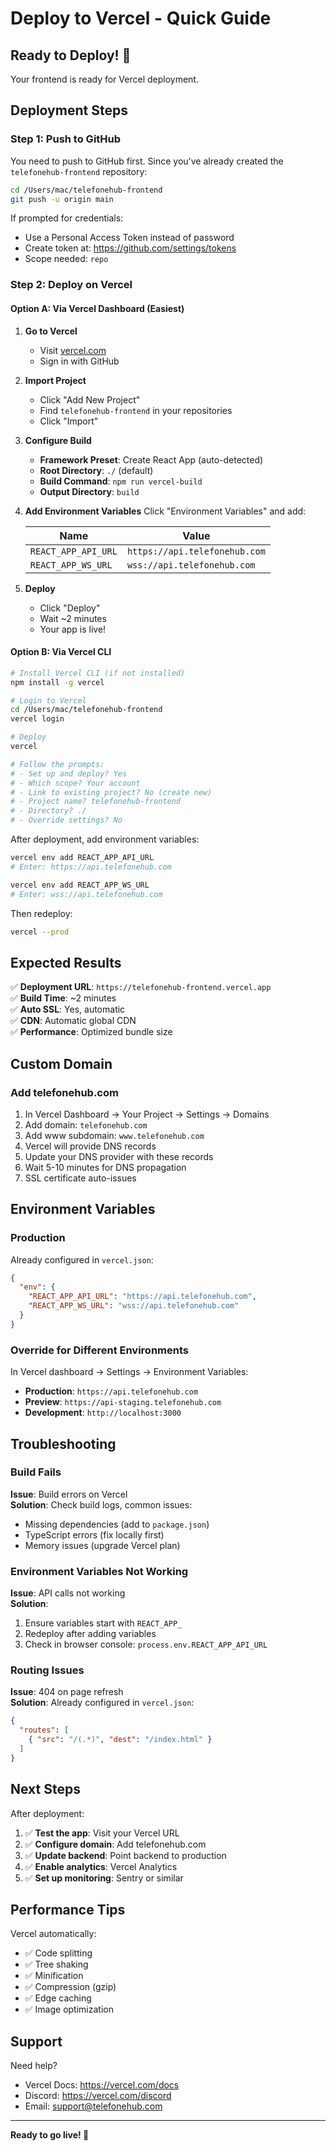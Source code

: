 # Deploy to Vercel - Quick Guide

## Ready to Deploy! 🚀

Your frontend is ready for Vercel deployment.

## Deployment Steps

### Step 1: Push to GitHub

You need to push to GitHub first. Since you've already created the `telefonehub-frontend` repository:

```bash
cd /Users/mac/telefonehub-frontend
git push -u origin main
```

If prompted for credentials:
- Use a Personal Access Token instead of password
- Create token at: https://github.com/settings/tokens
- Scope needed: `repo`

### Step 2: Deploy on Vercel

#### Option A: Via Vercel Dashboard (Easiest)

1. **Go to Vercel**
   - Visit [vercel.com](https://vercel.com)
   - Sign in with GitHub

2. **Import Project**
   - Click "Add New Project"
   - Find `telefonehub-frontend` in your repositories
   - Click "Import"

3. **Configure Build**
   - **Framework Preset**: Create React App (auto-detected)
   - **Root Directory**: `./` (default)
   - **Build Command**: `npm run vercel-build`
   - **Output Directory**: `build`

4. **Add Environment Variables**
   Click "Environment Variables" and add:
   
   | Name | Value |
   |------|-------|
   | `REACT_APP_API_URL` | `https://api.telefonehub.com` |
   | `REACT_APP_WS_URL` | `wss://api.telefonehub.com` |

5. **Deploy**
   - Click "Deploy"
   - Wait ~2 minutes
   - Your app is live!

#### Option B: Via Vercel CLI

```bash
# Install Vercel CLI (if not installed)
npm install -g vercel

# Login to Vercel
cd /Users/mac/telefonehub-frontend
vercel login

# Deploy
vercel

# Follow the prompts:
# - Set up and deploy? Yes
# - Which scope? Your account
# - Link to existing project? No (create new)
# - Project name? telefonehub-frontend
# - Directory? ./
# - Override settings? No
```

After deployment, add environment variables:

```bash
vercel env add REACT_APP_API_URL
# Enter: https://api.telefonehub.com

vercel env add REACT_APP_WS_URL
# Enter: wss://api.telefonehub.com
```

Then redeploy:

```bash
vercel --prod
```

## Expected Results

✅ **Deployment URL**: `https://telefonehub-frontend.vercel.app`  
✅ **Build Time**: ~2 minutes  
✅ **Auto SSL**: Yes, automatic  
✅ **CDN**: Automatic global CDN  
✅ **Performance**: Optimized bundle size  

## Custom Domain

### Add telefonehub.com

1. In Vercel Dashboard → Your Project → Settings → Domains
2. Add domain: `telefonehub.com`
3. Add www subdomain: `www.telefonehub.com`
4. Vercel will provide DNS records
5. Update your DNS provider with these records
6. Wait 5-10 minutes for DNS propagation
7. SSL certificate auto-issues

## Environment Variables

### Production

Already configured in `vercel.json`:
```json
{
  "env": {
    "REACT_APP_API_URL": "https://api.telefonehub.com",
    "REACT_APP_WS_URL": "wss://api.telefonehub.com"
  }
}
```

### Override for Different Environments

In Vercel dashboard → Settings → Environment Variables:

- **Production**: `https://api.telefonehub.com`
- **Preview**: `https://api-staging.telefonehub.com`
- **Development**: `http://localhost:3000`

## Troubleshooting

### Build Fails

**Issue**: Build errors on Vercel  
**Solution**: Check build logs, common issues:
- Missing dependencies (add to `package.json`)
- TypeScript errors (fix locally first)
- Memory issues (upgrade Vercel plan)

### Environment Variables Not Working

**Issue**: API calls not working  
**Solution**: 
1. Ensure variables start with `REACT_APP_`
2. Redeploy after adding variables
3. Check in browser console: `process.env.REACT_APP_API_URL`

### Routing Issues

**Issue**: 404 on page refresh  
**Solution**: Already configured in `vercel.json`:
```json
{
  "routes": [
    { "src": "/(.*)", "dest": "/index.html" }
  ]
}
```

## Next Steps

After deployment:

1. ✅ **Test the app**: Visit your Vercel URL
2. ✅ **Configure domain**: Add telefonehub.com
3. ✅ **Update backend**: Point backend to production
4. ✅ **Enable analytics**: Vercel Analytics
5. ✅ **Set up monitoring**: Sentry or similar

## Performance Tips

Vercel automatically:
- ✅ Code splitting
- ✅ Tree shaking
- ✅ Minification
- ✅ Compression (gzip)
- ✅ Edge caching
- ✅ Image optimization

## Support

Need help?
- Vercel Docs: https://vercel.com/docs
- Discord: https://vercel.com/discord
- Email: support@telefonehub.com

---

**Ready to go live! 🚀**

